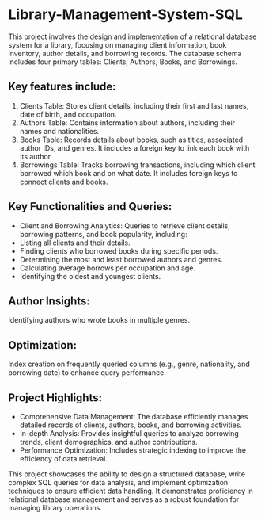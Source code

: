 # Library-Management-System-SQL

This project involves the design and implementation of a relational database system for a library, focusing on managing client information, book inventory, author details, and borrowing records. The database schema includes four primary tables: Clients, Authors, Books, and Borrowings. 

## Key features include:
1. Clients Table: 
Stores client details, including their first and last names, date of birth, and occupation.
2. Authors Table: 
Contains information about authors, including their names and nationalities.
3. Books Table: 
Records details about books, such as titles, associated author IDs, and genres. It includes a foreign key to link each book with its author.
4. Borrowings Table: 
Tracks borrowing transactions, including which client borrowed which book and on what date. It includes foreign keys to connect clients and books.

## Key Functionalities and Queries:
- Client and Borrowing Analytics: Queries to retrieve client details, borrowing patterns, and book popularity, including:
- Listing all clients and their details.
- Finding clients who borrowed books during specific periods.
- Determining the most and least borrowed authors and genres.
- Calculating average borrows per occupation and age.
- Identifying the oldest and youngest clients.

## Author Insights: 
Identifying authors who wrote books in multiple genres.

## Optimization: 
Index creation on frequently queried columns (e.g., genre, nationality, and borrowing date) to enhance query performance.

## Project Highlights:
- Comprehensive Data Management: The database efficiently manages detailed records of clients, authors, books, and borrowing activities.
- In-depth Analysis: Provides insightful queries to analyze borrowing trends, client demographics, and author contributions.
- Performance Optimization: Includes strategic indexing to improve the efficiency of data retrieval.
  
This project showcases the ability to design a structured database, write complex SQL queries for data analysis, and implement optimization techniques to ensure efficient data handling. It demonstrates proficiency in relational database management and serves as a robust foundation for managing library operations.
